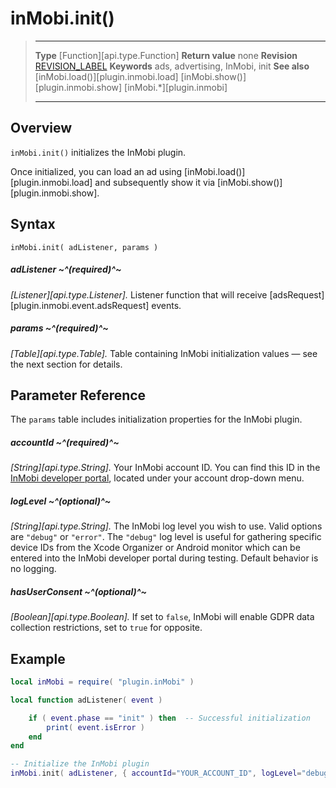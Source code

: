 # inMobi.init()

> --------------------- ------------------------------------------------------------------------------------------
> __Type__              [Function][api.type.Function]
> __Return value__      none
> __Revision__          [REVISION_LABEL](REVISION_URL)
> __Keywords__          ads, advertising, InMobi, init
> __See also__          [inMobi.load()][plugin.inmobi.load]
>						[inMobi.show()][plugin.inmobi.show]
>						[inMobi.*][plugin.inmobi]
> --------------------- ------------------------------------------------------------------------------------------


## Overview

`inMobi.init()` initializes the InMobi plugin.

Once initialized, you can load an ad using [inMobi.load()][plugin.inmobi.load] and subsequently show it via [inMobi.show()][plugin.inmobi.show].


## Syntax

	inMobi.init( adListener, params )

##### adListener ~^(required)^~
_[Listener][api.type.Listener]._ Listener function that will receive [adsRequest][plugin.inmobi.event.adsRequest] events.

##### params ~^(required)^~
_[Table][api.type.Table]._ Table containing InMobi initialization values &mdash; see the next section for details.


## Parameter Reference

The `params` table includes initialization properties for the InMobi plugin.

##### accountId ~^(required)^~
_[String][api.type.String]._ Your InMobi account ID. You can find this ID in the [InMobi developer portal](https://www.inmobi.com/portal/), located under your account <nobr>drop-down</nobr> menu.

##### logLevel ~^(optional)^~
_[String][api.type.String]._ The InMobi log level you wish to use. Valid options are `"debug"` or `"error"`. The `"debug"` log level is useful for gathering specific device IDs from the Xcode Organizer or Android monitor which can be entered into the InMobi developer portal during testing. Default behavior is no logging.

##### hasUserConsent ~^(optional)^~
_[Boolean][api.type.Boolean]._ If set to `false`, InMobi will enable GDPR data collection restrictions, set to `true` for opposite.


## Example

``````lua
local inMobi = require( "plugin.inMobi" )

local function adListener( event )

	if ( event.phase == "init" ) then  -- Successful initialization
		print( event.isError )
	end
end

-- Initialize the InMobi plugin
inMobi.init( adListener, { accountId="YOUR_ACCOUNT_ID", logLevel="debug", hasUserConsent=true } )
``````
